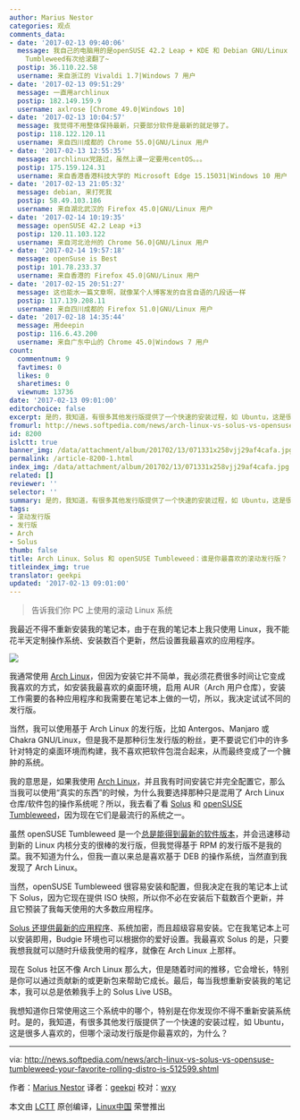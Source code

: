 ```yaml
---
author: Marius Nestor
categories: 观点
comments_data:
- date: '2017-02-13 09:40:06'
  message: 我自己的电脑用的是openSUSE 42.2 Leap + KDE 和 Debian GNU/Linux 9 Testing + KDE，没有用滚动版，openSUSE
    Tumbleweed有次给滚翻了~
  postip: 36.110.22.58
  username: 来自浙江的 Vivaldi 1.7|Windows 7 用户
- date: '2017-02-13 09:51:29'
  message: 一直用archlinux
  postip: 182.149.159.9
  username: axlrose [Chrome 49.0|Windows 10]
- date: '2017-02-13 10:04:57'
  message: 我觉得不用整体保持最新，只要部分软件是最新的就足够了。
  postip: 118.122.120.11
  username: 来自四川成都的 Chrome 55.0|GNU/Linux 用户
- date: '2017-02-13 12:55:35'
  message: archlinux党路过，虽然上课一定要用centOS。。。
  postip: 175.159.124.31
  username: 来自香港香港科技大学的 Microsoft Edge 15.15031|Windows 10 用户
- date: '2017-02-13 21:05:32'
  message: debian, 来打死我
  postip: 58.49.103.186
  username: 来自湖北武汉的 Firefox 45.0|GNU/Linux 用户
- date: '2017-02-14 10:19:35'
  message: openSUSE 42.2 Leap +i3
  postip: 120.11.103.122
  username: 来自河北沧州的 Chrome 56.0|GNU/Linux 用户
- date: '2017-02-14 19:57:18'
  message: openSuse is Best
  postip: 101.78.233.37
  username: 来自香港的 Firefox 45.0|GNU/Linux 用户
- date: '2017-02-15 20:51:27'
  message: 这也能水一篇文章啊，就像某个人博客发的自言自语的几段话一样
  postip: 117.139.208.11
  username: 来自四川成都的 Firefox 51.0|GNU/Linux 用户
- date: '2017-02-18 14:35:44'
  message: 用deepin
  postip: 116.6.43.200
  username: 来自广东中山的 Chrome 45.0|Windows 7 用户
count:
  commentnum: 9
  favtimes: 0
  likes: 0
  sharetimes: 0
  viewnum: 13736
date: '2017-02-13 09:01:00'
editorchoice: false
excerpt: 是的，我知道，有很多其他发行版提供了一个快速的安装过程，如 Ubuntu，这是很多人喜欢的，但哪个滚动发行版是你最喜欢的，为什么？
fromurl: http://news.softpedia.com/news/arch-linux-vs-solus-vs-opensuse-tumbleweed-your-favorite-rolling-distro-is-512599.shtml
id: 8200
islctt: true
banner_img: /data/attachment/album/201702/13/071331x258vjj29af4cafa.jpg
permalink: /article-8200-1.html
index_img: /data/attachment/album/201702/13/071331x258vjj29af4cafa.jpg.thumb.jpg
related: []
reviewer: ''
selector: ''
summary: 是的，我知道，有很多其他发行版提供了一个快速的安装过程，如 Ubuntu，这是很多人喜欢的，但哪个滚动发行版是你最喜欢的，为什么？
tags:
- 滚动发行版
- 发行版
- Arch
- Solus
thumb: false
title: Arch Linux、Solus 和 openSUSE Tumbleweed：谁是你最喜欢的滚动发行版？
titleindex_img: true
translator: geekpi
updated: '2017-02-13 09:01:00'
---
```



> 
> 告诉我们你 PC 上使用的滚动 Linux 系统
> 
> 
> 


我最近不得不重新安装我的笔记本，由于在我的笔记本上我只使用 Linux，我不能花半天定制操作系统、安装数百个更新，然后设置我最喜欢的应用程序。


![](/data/attachment/album/201702/13/071331x258vjj29af4cafa.jpg)


我通常使用 [Arch Linux](https://www.archlinux.org/)，但因为安装它并不简单，我必须花费很多时间让它变成我喜欢的方式，如安装我最喜欢的桌面环境，启用 AUR（Arch 用户仓库），安装工作需要的各种应用程序和我需要在笔记本上做的一切，所以，我决定试试不同的发行版。


当然，我可以使用基于 Arch Linux 的发行版，比如 Antergos、Manjaro 或 Chakra GNU/Linux，但是我不是那种衍生发行版的粉丝，更不要说它们中的许多针对特定的桌面环境而构建，我不喜欢把软件包混合起来，从而最终变成了一个臃肿的系统。


我的意思是，如果我使用 [Arch Linux](http://news.softpedia.com/news/arch-linux-2017-02-01-released-as-the-last-iso-with-32-bit-support-download-now-512492.shtml)，并且我有时间安装它并完全配置它，那么当我可以使用“真实的东西”的时候，为什么我要选择那种只是混用了 Arch Linux 仓库/软件包的操作系统呢？所以，我去看了看 [Solus](https://solus-project.com/) 和 [openSUSE Tumbleweed](https://en.opensuse.org/Portal:Tumbleweed)，因为现在它们是最流行的系统之一。


虽然 openSUSE Tumbleweed 是一个[总是能得到最新的软件版本](http://news.softpedia.com/news/kde-plasma-5-9-wine-2-0-and-pulseaudio-10-hit-opensuse-tumbleweed-s-repos-512541.shtml)，并会迅速移动到新的 Linux 内核分支的很棒的发行版，但我觉得基于 RPM 的发行版不是我的菜。我不知道为什么，但我一直以来总是喜欢基于 DEB 的操作系统，当然直到我发现了 Arch Linux。


当然，openSUSE Tumbleweed 很容易安装和配置，但我决定在我的笔记本上试下 Solus，因为它现在提供 ISO 快照，所以你不必在安装后下载数百个更新，并且它预装了我每天使用的大多数应用程序。


[Solus 还提供最新的应用程序](http://news.softpedia.com/news/solus-now-powered-by-linux-kernel-4-9-7-uses-applications-from-gnome-3-22-stack-512501.shtml)、系统加密，而且超级容易安装。它在我笔记本上可以安装即用，Budgie 环境也可以根据你的爱好设置。我最喜欢 Solus 的是，只要我想我就可以随时升级我使用的程序，就像在 Arch Linux 上那样。


现在 Solus 社区不像 Arch Linux 那么大，但是随着时间的推移，它会增长，特别是你可以通过贡献新的或更新包来帮助它成长。最后，每当我想重新安装我的笔记本，我可以总是依赖我手上的 Solus Live USB。


我想知道你日常使用这三个系统中的哪个，特别是在你发现你不得不重新安装系统时。是的，我知道，有很多其他发行版提供了一个快速的安装过程，如 Ubuntu，这是很多人喜欢的，但哪个滚动发行版是你最喜欢的，为什么？




---


via: <http://news.softpedia.com/news/arch-linux-vs-solus-vs-opensuse-tumbleweed-your-favorite-rolling-distro-is-512599.shtml>


作者：[Marius Nestor](http://news.softpedia.com/editors/browse/marius-nestor) 译者：[geekpi](https://github.com/geekpi) 校对：[wxy](https://github.com/wxy)


本文由 [LCTT](https://github.com/LCTT/TranslateProject) 原创编译，[Linux中国](https://linux.cn/) 荣誉推出